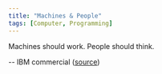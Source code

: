 ```yaml
---
title: "Machines & People"
tags: [Computer, Programming]
---
```


Machines should work. People should think.

-- IBM commercial ([source][source])

[source]: https://twitter.com/CompSciFact/status/386511302971383808
